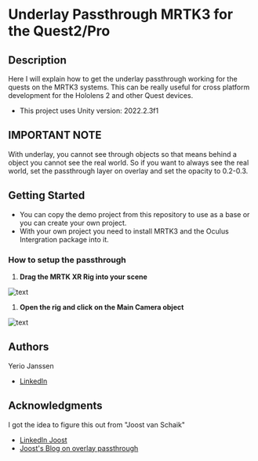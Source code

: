 # Underlay Passthrough MRTK3 for the Quest2/Pro

## Description

Here I will explain how to get the underlay passthrough working for the quests on the MRTK3 systems.
This can be really useful for cross platform development for the Hololens 2 and other Quest devices.

* This project uses Unity version: 2022.2.3f1

## IMPORTANT NOTE

With underlay, you cannot see through objects so that means behind a object you cannot see the real world.
So if you want to always see the real world, set the passthrough layer on overlay and set the opacity to 0.2-0.3.

## Getting Started

* You can copy the demo project from this repository to use as a base or you can create your own project.
* With your own project you need to install MRTK3 and the Oculus Intergration package into it.

### How to setup the passthrough

1. **Drag the MRTK XR Rig into your scene**

 ![text](https://i.ibb.co/yyGmR9g/Screenshot-1.png)
 
 1. **Open the rig and click on the Main Camera object**

 ![text](https://i.ibb.co/yyGmR9g/Screenshot-2.png)

## Authors

Yerio Janssen  
* [LinkedIn](https://www.linkedin.com/in/yerio-janssen-a20980239/)

## Acknowledgments

I got the idea to figure this out from "Joost van Schaik"
* [LinkedIn Joost](https://www.linkedin.com/in/joostvanschaik/)
* [Joost's Blog on overlay passthrough](https://localjoost.github.io/Passthrough-transparency-with-MRTK2-and-3-on-Quest-2Pro/)
